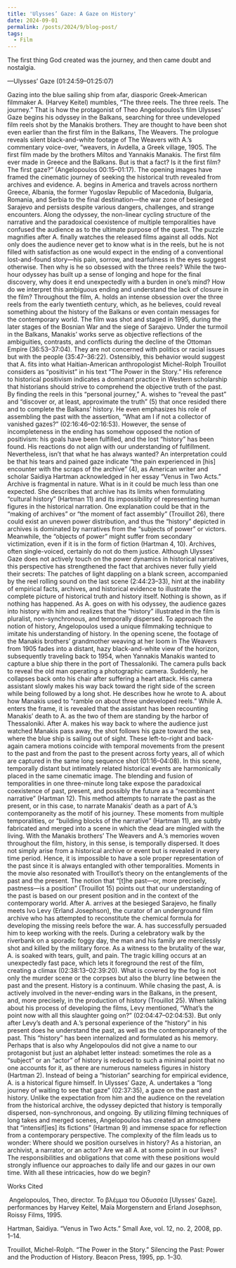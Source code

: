 ```yaml
---
title: 'Ulysses’ Gaze: A Gaze on History'
date: 2024-09-01
permalink: /posts/2024/9/blog-post/
tags:
  - Film
---
```

<!-- wp:paragraph -->
<p>The first thing God created was the journey, and then came doubt and nostalgia.
  
––Ulysses’ Gaze (01:24:59–01:25:07)
  
​Gazing into the blue sailing ship from afar, diasporic Greek-American filmmaker A. (Harvey Keitel) mumbles, “The three reels. The three reels. The journey.” That is how the protagonist of Theo Angelopoulos’s film Ulysses’ Gaze begins his odyssey in the Balkans, searching for three undeveloped film reels shot by the Manakis brothers. They are thought to have been shot even earlier than the first film in the Balkans, The Weavers. The prologue reveals silent black-and-white footage of The Weavers with A.’s commentary voice-over, “weavers, in Avdella, a Greek village, 1905. The first film made by the brothers Miltos and Yannakis Manakis. The first film ever made in Greece and the Balkans. But is that a fact? Is it the first film? The first gaze?” (Angelopoulos 00:15–01:17). The opening images have framed the cinematic journey of seeking the historical truth revealed from archives and evidence. A. begins in America and travels across northern Greece, Albania, the former Yugoslav Republic of Macedonia, Bulgaria, Romania, and Serbia to the final destination—the war zone of besieged Sarajevo and persists despite various dangers, challenges, and strange encounters. Along the odyssey, the non-linear cycling structure of the narrative and the paradoxical coexistence of multiple temporalities have confused the audience as to the ultimate purpose of the quest. The puzzle magnifies after A. finally watches the released films against all odds. Not only does the audience never get to know what is in the reels, but he is not filled with satisfaction as one would expect in the ending of a conventional lost-and-found story—his pain, sorrow, and tearfulness in the eyes suggest otherwise. Then why is he so obsessed with the three reels? While the two-hour odyssey has built up a sense of longing and hope for the final discovery, why does it end unexpectedly with a burden in one’s mind? How do we interpret this ambiguous ending and understand the lack of closure in the film?
      Throughout the film, A. holds an intense obsession over the three reels from the early twentieth century, which, as he believes, could reveal something about the history of the Balkans or even contain messages for the contemporary world. The film was shot and staged in 1995, during the later stages of the Bosnian War and the siege of Sarajevo. Under the turmoil in the Balkans, Manakis’ works serve as objective reflections of the ambiguities, contrasts, and conflicts during the decline of the Ottoman Empire (36:53–37:04). They are not concerned with politics or racial issues but with the people (35:47–36:22). Ostensibly, this behavior would suggest that A. fits into what Haitian-American anthropologist Michel-Rolph Trouillot considers as “positivist” in his text “The Power in the Story.” His reference to historical positivism indicates a dominant practice in Western scholarship that historians should strive to comprehend the objective truth of the past. By finding the reels in this “personal journey,” A. wishes to “reveal the past” and “discover or, at least, approximate the truth” (5) that once resided there and to complete the Balkans’ history. He even emphasizes his role of assembling the past with the assertion, “What am I if not a collector of vanished gazes?” (02:16:46–02:16:53). However, the sense of incompleteness in the ending has somehow opposed the notion of positivism: his goals have been fulfilled, and the lost “history” has been found. His reactions do not align with our understanding of fulfillment. Nevertheless, isn’t that what he has always wanted?
An interpretation could be that his tears and pained gaze indicate “the pain experienced in [his] encounter with the scraps of the archive” (4), as American writer and scholar Saidiya Hartman acknowledged in her essay “Venus in Two Acts.” Archive is fragmental in nature. What is in it could be much less than one expected. She describes that archive has its limits when formulating “cultural history” (Hartman 11) and its impossibility of representing human figures in the historical narration. One explanation could be that in the “making of archives” or “the moment of fact assembly” (Trouillot 26), there could exist an uneven power distribution, and thus the “history” depicted in archives is dominated by narratives from the “subjects of power” or victors. Meanwhile, the “objects of power” might suffer from secondary victimization, even if it is in the form of fiction (Hartman 4, 10). Archives, often single-voiced, certainly do not do them justice. Although Ulysses’ Gaze does not actively touch on the power dynamics in historical narratives, this perspective has strengthened the fact that archives never fully yield their secrets: The patches of light dappling on a blank screen, accompanied by the reel rolling sound on the last scene (2:44:23–33), hint at the inability of empirical facts, archives, and historical evidence to illustrate the complete picture of historical truth and history itself. Nothing is shown, as if nothing has happened. As A. goes on with his odyssey, the audience gazes into history with him and realizes that the “history” illustrated in the film is pluralist, non-synchronous, and temporally dispersed.
        To approach the notion of history, Angelopoulos used a unique filmmaking technique to imitate his understanding of history. In the opening scene, the footage of the Manakis brothers’ grandmother weaving at her loom in The Weavers from 1905 fades into a distant, hazy black-and-white view of the horizon, subsequently traveling back to 1954, when Yannakis Manakis wanted to capture a blue ship there in the port of Thessaloniki. The camera pulls back to reveal the old man operating a photographic camera. Suddenly, he collapses back onto his chair after suffering a heart attack. His camera assistant slowly makes his way back toward the right side of the screen while being followed by a long shot. He describes how he wrote to A. about how Manakis used to “ramble on about three undeveloped reels.” While A. enters the frame, it is revealed that the assistant has been recounting Manakis’ death to A. as the two of them are standing by the harbor of Thessaloniki. After A. makes his way back to where the audience just watched Manakis pass away, the shot follows his gaze toward the sea, where the blue ship is sailing out of sight. These left-to-right and back-again camera motions coincide with temporal movements from the present to the past and from the past to the present across forty years, all of which are captured in the same long sequence shot (01:16–04:08).
In this scene, temporally distant but intimately related historical events are harmonically placed in the same cinematic image. The blending and fusion of temporalities in one three-minute long take expose the paradoxical coexistence of past, present, and possibly the future as a “recombinant narrative” (Hartman 12). This method attempts to narrate the past as the present, or in this case, to narrate Manakis’ death as a part of A.’s contemporaneity as the motif of his journey. These moments from multiple temporalities, or “building blocks of the narrative” (Hartman 11), are subtly fabricated and merged into a scene in which the dead are mingled with the living. With the Manakis brothers’ The Weavers and A.’s memories woven throughout the film, history, in this sense, is temporally dispersed. It does not simply arise from a historical archive or event but is revealed in every time period. Hence, it is impossible to have a sole proper representation of the past since it is always entangled with other temporalities. 
Moments in the movie also resonated with Trouillot’s theory on the entanglements of the past and the present. The notion that “[t]he past—or, more precisely, pastness—is a position” (Trouillot 15) points out that our understanding of the past is based on our present position and in the context of the contemporary world. After A. arrives at the besieged Sarajevo, he finally meets Ivo Levy (Erland Josephson), the curator of an underground film archive who has attempted to reconstitute the chemical formula for developing the missing reels before the war. A. has successfully persuaded him to keep working with the reels. During a celebratory walk by the riverbank on a sporadic foggy day, the man and his family are mercilessly shot and killed by the military force. As a witness to the brutality of the war, A. is soaked with tears, guilt, and pain. The tragic killing occurs at an unexpectedly fast pace, which lets it foreground the rest of the film, creating a climax (02:38:13–02:39:20). What is covered by the fog is not only the murder scene or the corpses but also the blurry line between the past and the present. History is a continuum. While chasing the past, A. is actively involved in the never-ending wars in the Balkans, in the present, and, more precisely, in the production of history (Trouillot 25). When talking about his process of developing the films, Levy mentioned, “What’s the point now with all this slaughter going on?” (02:04:47–02:04:53). But only after Levy’s death and A.’s personal experience of the “history” in his present does he understand the past, as well as the contemporaneity of the past. This “history” has been internalized and formulated as his memory. Perhaps that is also why Angelopoulos did not give a name to our protagonist but just an alphabet letter instead: sometimes the role as a “subject” or an “actor” of history is reduced to such a minimal point that no one accounts for it, as there are numerous nameless figures in history (Hartman 2). Instead of being a “historian” searching for empirical evidence, A. is a historical figure himself.
In Ulysses’ Gaze, A. undertakes a “long journey of waiting to see that gaze” (02:37:35), a gaze on the past and history. Unlike the expectation from him and the audience on the revelation from the historical archive, the odyssey depicted that history is temporally dispersed, non-synchronous, and ongoing. By utilizing filming techniques of long takes and merged scenes, Angelopoulos has created an atmosphere that “intensif[ies] its fictions” (Hartman 9) and immense space for reflection from a contemporary perspective. The complexity of the film leads us to wonder: Where should we position ourselves in history? As a historian, an archivist, a narrator, or an actor? Are we all A. at some point in our lives? The responsibilities and obligations that come with these positions would strongly influence our approaches to daily life and our gazes in our own time. With all these intricacies, how do we begin?</p>
<!-- /wp:paragraph -->








<!-- wp:paragraph -->
<p>Works Cited</p>
<!-- /wp:paragraph -->

<!-- wp:paragraph -->
<p>&nbsp;Angelopoulos, Theo, director. Το βλέμμα του Οδυσσέα [Ulysses’ Gaze]. performances by Harvey Keitel, Maïa Morgenstern and Erland Josephson, Roissy Films, 1995.

Hartman, Saidiya. “Venus in Two Acts.” Small Axe, vol. 12, no. 2, 2008, pp. 1–14.

Trouillot, Michel-Rolph. “The Power in the Story.” Silencing the Past: Power and the Production of History. Beacon Press, 1995, pp. 1–30.
 </p>
<!-- /wp:paragraph -->
